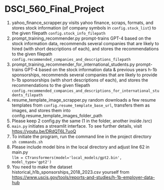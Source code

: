 # DSCI_560_Final_Project
1. yahoo_finance_scrapper.py visits yahoo finance, scraps, formats, and stores stock information (of company symbols in ```config.stock_list```) to the given filepath ```config.stock_info_filepath```
2. prompt_training_recommender.py prompt-trains GPT-4 based on the stock information data, recommends several companies that are likely to hired (with short descriptions of each), and stores the recommendations to the given filepath ```config.recommended_companies_and_descriptions_filepath```
3. prompt_training_recommender_for_international_students.py prompt-trains GPT-4 based on the stock information data & previous years h-1b sponsorships, recommends several companies that are likely to provide h-1b sponsorships (with short descriptions of each), and stores the recommendations to the given filepath ```config.recommended_companies_and_descriptions_for_international_students_filepath```
4. resume_template_image_scrapper.py random downloads a few resume templates from ```config.resume_template_base_url```, transfers them as images, and stores them into config.resume_template_images_folder_path
5. Please keep 2 config.py the same (1 in the folder, another inside /src)
6. ```main.py``` initiates a streamlit interface. To see further details, visit https://youtu.be/DRdQT6L7uoQ
7. To initiate the program, run the command line in the project directory
   <br/>```sh commands.sh```
8. Please include model bins in the local directory and adjust line 62 in main.py
   <br/>```llm = CTransformers(model='local_models/gpt2.bin', model_type='gpt2')```
9. You need to make the dataset historical_h1b_sponsorships_2018_2023.csv yourself from https://www.uscis.gov/tools/reports-and-studies/h-1b-employer-data-hub
